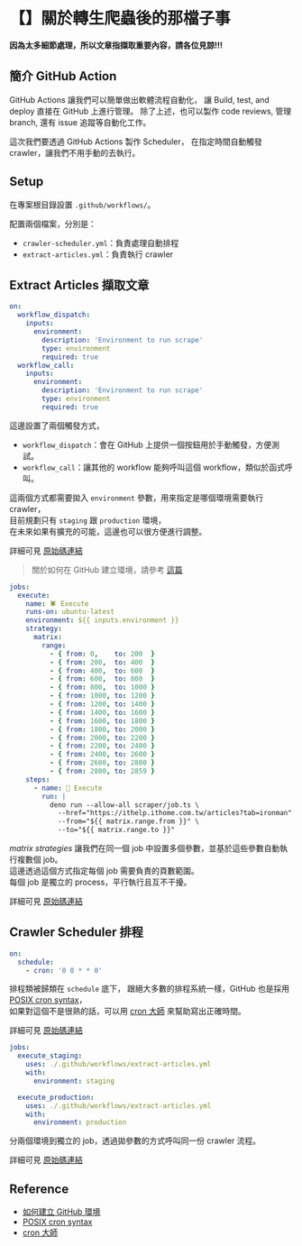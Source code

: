 # 【】關於轉生爬蟲後的那檔子事

**因為太多細節處理，所以文章指擷取重要內容，請各位見諒!!!**

## 簡介 GitHub Action

GitHub Actions 讓我們可以簡單做出軟體流程自動化，
讓 Build, test, and deploy 直接在 GitHub 上進行管理。
除了上述，也可以製作 code reviews, 管理 branch, 還有 issue 追蹤等自動化工作。

這次我們要透過 GitHub Actions 製作 Scheduler，
在指定時間自動觸發 crawler，讓我們不用手動的去執行。

## Setup

在專案根目錄設置 `.github/workflows/`。

配置兩個檔案，分別是：
- `crawler-scheduler.yml`：負責處理自動排程
- `extract-articles.yml`：負責執行 crawler

## Extract Articles 擷取文章

```yaml
on:
  workflow_dispatch:
    inputs:
      environment:
        description: 'Environment to run scrape'
        type: environment
        required: true
  workflow_call:
    inputs:
      environment:
        description: 'Environment to run scrape'
        type: environment
        required: true
```

這邊設置了兩個觸發方式，
- `workflow_dispatch`：會在 GitHub 上提供一個按鈕用於手動觸發，方便測試。
- `workflow_call`：讓其他的 workflow 能夠呼叫這個 workflow，類似於函式呼叫。

這兩個方式都需要拋入 `environment` 參數，用來指定是哪個環境需要執行 crawler，  
目前規劃只有 `staging` 跟 `production` 環境，  
在未來如果有擴充的可能，這邊也可以很方便進行調整。

詳細可見 [原始碼連結][extract-articles-on]

> 關於如何在 GitHub 建立環境，請參考 [這篇][create-env]

```yaml
jobs:
  execute:
    name: 🕷️ Execute
    runs-on: ubuntu-latest
    environment: ${{ inputs.environment }}
    strategy:
      matrix:
        range:
          - { from: 0,    to: 200  }
          - { from: 200,  to: 400  }
          - { from: 400,  to: 600  }
          - { from: 600,  to: 800  }
          - { from: 800,  to: 1000 }
          - { from: 1000, to: 1200 }
          - { from: 1200, to: 1400 }
          - { from: 1400, to: 1600 }
          - { from: 1600, to: 1800 }
          - { from: 1800, to: 2000 }
          - { from: 2000, to: 2200 }
          - { from: 2200, to: 2400 }
          - { from: 2400, to: 2600 }
          - { from: 2600, to: 2800 }
          - { from: 2800, to: 2859 }
    steps:
      - name: 🚀 Execute
        run: |
          deno run --allow-all scraper/job.ts \
            --href="https://ithelp.ithome.com.tw/articles?tab=ironman" \
            --from="${{ matrix.range.from }}" \
            --to="${{ matrix.range.to }}"
```

*matrix strategies* 讓我們在同一個 job 中設置多個參數，並基於這些參數自動執行複數個 job。  
這邊透過這個方式指定每個 job 需要負責的頁數範圍。  
每個 job 是獨立的 process，平行執行且互不干擾。

詳細可見 [原始碼連結][extract-articles-job]

## Crawler Scheduler 排程

```yaml
on:
  schedule:
    - cron: '0 0 * * 0'
```

排程類被歸類在 `schedule` 底下，
跟絕大多數的排程系統一樣，GitHub 也是採用 [POSIX cron syntax][posix-cron-syntax]，  
如果對這個不是很熟的話，可以用 [cron 大師][crontab-guru] 來幫助寫出正確時間。

詳細可見 [原始碼連結][crawler-scheduler-on]

```yaml
jobs:
  execute_staging:
    uses: ./.github/workflows/extract-articles.yml
    with:
      environment: staging

  execute_production:
    uses: ./.github/workflows/extract-articles.yml
    with:
      environment: production
```

分兩個環境到獨立的 job，透過拋參數的方式呼叫同一份 crawler 流程。

詳細可見 [原始碼連結][crawler-scheduler-job]

## Reference

- [如何建立 GitHub 環境][create-env]
- [POSIX cron syntax][posix-cron-syntax]
- [cron 大師][crontab-guru]

[create-env]: https://docs.github.com/en/actions/deployment/targeting-different-environments/using-environments-for-deployment#creating-an-environment
[posix-cron-syntax]: https://pubs.opengroup.org/onlinepubs/9699919799/utilities/crontab.html#tag_20_25_07
[crontab-guru]: https://crontab.guru/


[extract-articles-on]: https://github.com/over-engineering-run/over-engineering/blob/4e9a0fd519dff73cdb3d4a6cec19f461e4bfcf08/.github/workflows/extract-articles.yml#L3
[extract-articles-job]: https://github.com/over-engineering-run/over-engineering/blob/4e9a0fd519dff73cdb3d4a6cec19f461e4bfcf08/.github/workflows/extract-articles.yml#L17
[crawler-scheduler-on]: https://github.com/over-engineering-run/over-engineering/blob/4e9a0fd519dff73cdb3d4a6cec19f461e4bfcf08/.github/workflows/crawler-scheduler.yml#L3
[crawler-scheduler-job]: https://github.com/over-engineering-run/over-engineering/blob/4e9a0fd519dff73cdb3d4a6cec19f461e4bfcf08/.github/workflows/crawler-scheduler.yml#L9